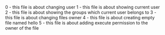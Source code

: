 0 - this file is about changing user
1 - this file is about showing current user
2 - this file is about showing the groups which current user belongs to
3 - this file is about changing files owner
4 - this file is about creating empty file named hello
5 - this file is about adding execute permission to the owner of the file

